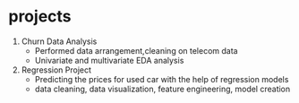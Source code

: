 # projects

1. Churn Data Analysis
   * Performed data arrangement,cleaning on telecom data
   * Univariate and multivariate EDA analysis
2. Regression Project
   * Predicting the prices for used car with the help of regression models
   * data cleaning, data visualization, feature engineering, model creation

